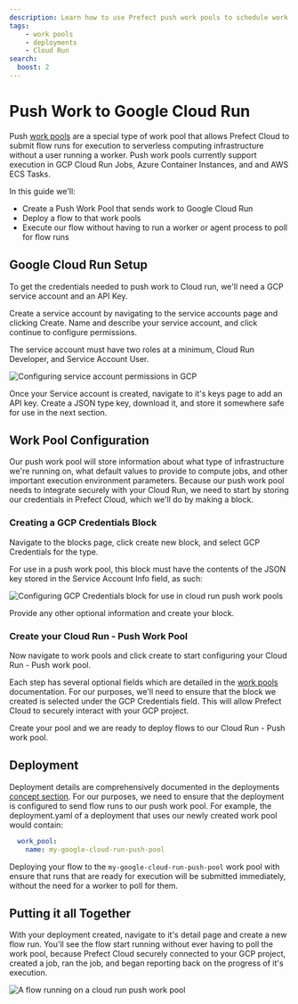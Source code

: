 ```yaml
---
description: Learn how to use Prefect push work pools to schedule work on serverless infrastructure without having to run a worker.
tags:
    - work pools
    - deployments
    - Cloud Run
search:
  boost: 2
---
```


# Push Work to Google Cloud Run <span class="badge cloud"></span>
Push [work pools](/concepts/work-pools/#work-pool-overview) are a special type of work pool that allows Prefect Cloud to submit flow runs for execution to serverless computing infrastructure without a user running a worker. Push work pools currently support execution in GCP Cloud Run Jobs, Azure Container Instances, and and AWS ECS Tasks.

In this guide we'll:

- Create a Push Work Pool that sends work to Google Cloud Run
- Deploy a flow to that work pools
- Execute our flow without having to run a worker or agent process to poll for flow runs

## Google Cloud Run Setup

To get the credentials needed to push work to Cloud run, we'll need a GCP service account and an API Key.

Create a service account by navigating to the service accounts page and clicking Create. Name and describe your service account, and click continue to configure permissions.

The service account must have two roles at a minimum, Cloud Run Developer, and Service Account User.

![Configuring service account permissions in GCP](/img/guides/gcr-service-account-setup.png)

Once your Service account is created, navigate to it's keys page to add an API key. Create a JSON type key, download it, and store it somewhere safe for use in the next section.

## Work Pool Configuration

Our push work pool will store information about what type of infrastructure we're running on, what default values to provide to compute jobs, and other important execution environment parameters. Because our push work pool needs to integrate securely with your Cloud Run, we need to start by storing our credentials in Prefect Cloud, which we'll do by making a block.

### Creating a GCP Credentials Block

Navigate to the blocks page, click create new block, and select GCP Credentials for the type.

For use in a push work pool, this block must have the contents of the JSON key stored in the Service Account Info field, as such:

![Configuring GCP Credentials block for use in cloud run push work pools](/img/guides/gcp-creds-block-setup.png)

Provide any other optional information and create your block.

### Create your Cloud Run - Push Work Pool

Now navigate to work pools and click create to start configuring your Cloud Run - Push work pool.

Each step has several optional fields which are detailed in the [work pools](/concepts/work-pools/) documentation. For our purposes, we'll need to ensure that the block we created is selected under the GCP Credentials field. This will allow Prefect Cloud to securely interact with your GCP project.

Create your pool and we are ready to deploy flows to our Cloud Run - Push work pool.

## Deployment

Deployment details are comprehensively documented in the deployments [concept section](/concepts/deployments/). For our purposes, we need to ensure that the deployment is configured to send flow runs to our push work pool. For example, the deployment.yaml of a deployment that uses our newly created work pool would contain:

```yaml
  work_pool:
    name: my-google-cloud-run-push-pool
```

Deploying your flow to the `my-google-cloud-run-push-pool` work pool with ensure that runs that are ready for execution will be submitted immediately, without the need for a worker to poll for them.

## Putting it all Together

With your deployment created, navigate to it's detail page and create a new flow run. You'll see the flow start running without ever having to poll the work pool, because Prefect Cloud securely connected to your GCP project, created a job, ran the job, and began reporting back on the progress of it's execution.

![A flow running on a cloud run push work pool](/img/guides/push-flow-running.png)


